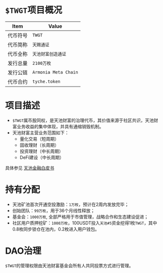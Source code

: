 # `$TWGT`项目概况

|Item | Value|
|--|--|
| 代币符号 | `TWGT` |
| 代币简称 | `天赐通证` |
| 代币全称 | `天池财富创造通证` |
| 发行总量 | `2100万枚` |
| 发行公链 | `Armonia Meta Chain`|
| 代币合约 | `tyche.token` |

# 项目描述

* `$TWGT`属币股同权，是天池财富的治理代币，其价值来源于社区共识，天池财富业务收益的集中体现，并具有通缩销毁机制。
* 天池财富主营业务范围如下：
  - 量化交易（短周期）
  - 固收理财（长周期）
  - 投资理财（中长周期）
  - DeFi建设（中长周期）
  
具体参见 [天池金融白皮书](https://github.com/tychefi/tychefi.whitepaper/blob/main/tychefi.whitepaper.cn.md)

# 持有分配

- 天池矿池首次开通空投激励：`1万枚`，预计在2周内发放完毕；
- 创始团队：`99万枚`，用于36个月线性释放；
- 基金会：`1000万枚`, 全部严格用于市值管理，战略合作和生态建设促进；
- 社区用户质押挖矿：`1000万枚`，100USDT投入`天池#5`资金挖得1枚`TWGT`，其中0.8枚同步锁仓在池内，0.2枚进入用户钱包。

  
# DAO治理

`$TWGT`的管理权限由天池财富基金会所有人共同投票方式进行管理。